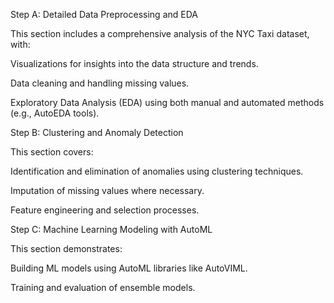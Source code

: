Step A: 
Detailed Data Preprocessing and EDA

This section includes a comprehensive analysis of the NYC Taxi dataset, with:


Visualizations for insights into the data structure and trends.

Data cleaning and handling missing values.

Exploratory Data Analysis (EDA) using both manual and automated methods (e.g., AutoEDA tools).






Step B: 
Clustering and Anomaly Detection

This section covers:


Identification and elimination of anomalies using clustering techniques.

Imputation of missing values where necessary.

Feature engineering and selection processes.




Step C: 
Machine Learning Modeling with AutoML

This section demonstrates:



Building ML models using AutoML libraries like AutoVIML.

Training and evaluation of ensemble models.

